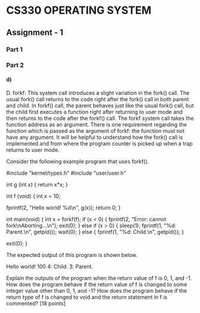 # CS330 OPERATING SYSTEM

## Assignment - 1

### Part 1

### Part 2

#### d)

D. forkf: This system call introduces a slight variation in the fork() call. The
usual fork() call returns to the code right after the fork() call in both parent and
child. In forkf() call, the parent behaves just like the usual fork() call, but
the child first executes a function right after returning to user mode and then returns
to the code after the forkf() call. The forkf system call takes the function address as
an argument. There is one requirement regarding the function which is passed as the argument
of forkf: the function must not have any argument. It will be helpful to understand how
the fork() call is implemented and from where the program counter is picked up when a trap
returns to user mode.

Consider the following example program that uses forkf().

#include "kernel/types.h"
#include "user/user.h"

int g (int x)
{
   return x*x;
}

int f (void)
{
   int x = 10;

   fprintf(2, "Hello world! %d\n", g(x));
   return 0;
}

int
main(void)
{
  int x = forkf(f);
  if (x < 0) {
     fprintf(2, "Error: cannot fork\nAborting...\n");
     exit(0);
  }
  else if (x > 0) {
     sleep(1);
     fprintf(1, "%d: Parent.\n", getpid());
     wait(0);
  }
  else {
     fprintf(1, "%d: Child.\n", getpid());
  }

  exit(0);
}

The expected output of this program is shown below.

Hello world! 100
4: Child.
3: Parent.

Explain the outputs of the program when the return value of f is 0, 1, and -1.
How does the program behave if the return value of f is changed to some integer
value other than 0, 1, and -1? How does the program behave if the return type
of f is changed to void and the return statement in f is commented? [18 points]

